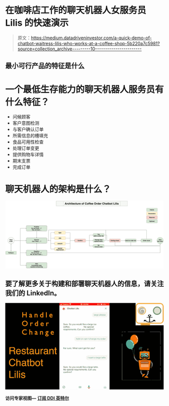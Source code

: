 # 在咖啡店工作的聊天机器人女服务员 Lilis 的快速演示

> 原文：<https://medium.datadriveninvestor.com/a-quick-demo-of-chatbot-waitress-lilis-who-works-at-a-coffee-shop-5b220a7c5981?source=collection_archive---------10----------------------->

## 最小可行产品的特征是什么

# 一个最低生存能力的聊天机器人服务员有什么特征？

*   问候顾客
*   客户意图检测
*   与客户确认订单
*   所需信息的槽填充
*   食品可用性检查
*   处理订单变更
*   提供购物车详情
*   期末支票
*   完成订单

# 聊天机器人的架构是什么？

![](img/217123e82197ed9ea84b8923e6553253.png)

## 要了解更多关于构建和部署聊天机器人的信息，请关注我们的 LinkedIn。

![](img/8aeea4bc16250cb5c08d3b359cea0fdd.png)

**访问专家视图—** [**订阅 DDI 英特尔**](https://datadriveninvestor.com/ddi-intel)